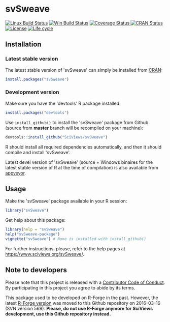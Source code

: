 # svSweave

[![Linux Build Status](https://travis-ci.org/SciViews/svSweave.svg )](https://travis-ci.org/SciViews/svSweave)
[![Win Build Status](https://ci.appveyor.com/api/projects/status/github/SciViews/svSweave?branch=master&svg=true)](http://ci.appveyor.com/project/phgrosjean/svSweave)
[![Coverage Status](https://img.shields.io/codecov/c/github/SciViews/svSweave/master.svg)
](https://codecov.io/github/SciViews/svSweave?branch=master)
[![CRAN Status](http://www.r-pkg.org/badges/version/svSweave)](http://cran.r-project.org/package=svSweave)
[![License](https://img.shields.io/badge/license-GPL-blue.svg)](http://www.gnu.org/licenses/gpl-2.0.html)
[![Life
cycle](https://img.shields.io/badge/lifecycle-maturing-blue.svg)](https://www.tidyverse.org/lifecycle/)

## Installation

### Latest stable version

The latest stable version of 'svSweave' can simply be installed from [CRAN](http://cran.r-project.org):

```r
install.packages("svSweave")
```

### Development version

Make sure you have the 'devtools' R package installed:

```r
install.packages("devtools")
```

Use `install_github()` to install the 'svSweave' package from Github (source from **master** branch will be recompiled on your machine):

```r
devtools::install_github("SciViews/svSweave")
```

R should install all required dependencies automatically, and then it should compile and install 'svSweave'.

Latest devel version of 'svSweave' (source + Windows binaires for the latest stable version of R at the time of compilation) is also available from [appveyor](https://ci.appveyor.com/project/phgrosjean/svSweave/build/artifacts).

## Usage

Make the 'svSweave' package available in your R session:

```r
library("svSweave")
```

Get help about this package:

```r
library(help = "svSweave")
help("svSweave-package")
vignette("svSweave") # None is installed with install_github()
```

For further instructions, please, refer to the help pages at https://www.sciviews.org/svSweave/.

## Note to developers

Please note that this project is released with a [Contributor Code of Conduct](CONDUCT.md). By participating in this project you agree to abide by its terms.

This package used to be developed on R-Forge in the past. However, the latest [R-Forge version](https://r-forge.r-project.org/projects/sciviews/) was moved to this Github repository on 2016-03-16 (SVN version 569). **Please, do not use R-Forge anymore for SciViews development, use this Github repository instead.**
